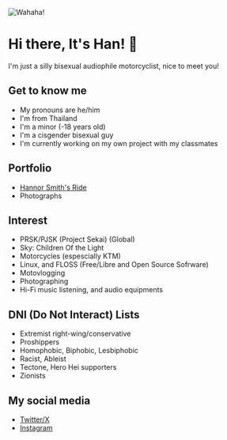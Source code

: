 ![Wahaha!](/EmuOtori2.webp)

# Hi there, It's Han! 👋

I'm just a silly bisexual audiophile motorcyclist, nice to meet you!

## Get to know me
- My pronouns are he/him
- I'm from Thailand
- I'm a minor (-18 years old)
- I'm a cisgender bisexual guy
- I'm currently working on my own project with my classmates

## Portfolio
- [Hannor Smith's Ride](https://youtube.com/@han_ride_audio)
- Photographs

## Interest

- PRSK/PJSK (Project Sekai) (Global)
- Sky: Children Of the Light
- Motorcycles (espescially KTM)
- Linux, and FLOSS (Free/Libre and Open Source Sofrware)
- Motovlogging
- Photographing
- Hi-Fi music listening, and audio equipments

## DNI (Do Not Interact) Lists

- Extremist right-wing/conservative
- Proshippers
- Homophobic, Biphobic, Lesbiphobic
- Racist, Ableist
- Tectone, Hero Hei supporters
- Zionists

## My social media

- [Twitter/X](https://x.com/han_ride_audio)
- [Instagram](https://instagram.com/sup_han.06)
